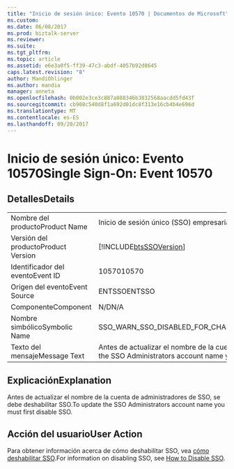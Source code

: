 ```yaml
---
title: "Inicio de sesión único: Evento 10570 | Documentos de Microsoft"
ms.custom: 
ms.date: 06/08/2017
ms.prod: biztalk-server
ms.reviewer: 
ms.suite: 
ms.tgt_pltfrm: 
ms.topic: article
ms.assetid: e6e3a0f5-ff39-47c3-abdf-4057b92d8645
caps.latest.revision: "8"
author: MandiOhlinger
ms.author: mandia
manager: anneta
ms.openlocfilehash: 0b002e3ce3c887a088346b3832568aacdd5fd43f
ms.sourcegitcommit: cb908c540d8f1a692d01dc8f313e16cb4b4e696d
ms.translationtype: MT
ms.contentlocale: es-ES
ms.lasthandoff: 09/20/2017
---
```

# <a name="single-sign-on-event-10570"></a><span data-ttu-id="17836-102">Inicio de sesión único: Evento 10570</span><span class="sxs-lookup"><span data-stu-id="17836-102">Single Sign-On: Event 10570</span></span>
## <a name="details"></a><span data-ttu-id="17836-103">Detalles</span><span class="sxs-lookup"><span data-stu-id="17836-103">Details</span></span>  
  
|||  
|-|-|  
|<span data-ttu-id="17836-104">Nombre del producto</span><span class="sxs-lookup"><span data-stu-id="17836-104">Product Name</span></span>|<span data-ttu-id="17836-105">Inicio de sesión único (SSO) empresarial</span><span class="sxs-lookup"><span data-stu-id="17836-105">Enterprise Single Sign-On</span></span>|  
|<span data-ttu-id="17836-106">Versión del producto</span><span class="sxs-lookup"><span data-stu-id="17836-106">Product Version</span></span>|[!INCLUDE[btsSSOVersion](../includes/btsssoversion-md.md)]|  
|<span data-ttu-id="17836-107">Identificador del evento</span><span class="sxs-lookup"><span data-stu-id="17836-107">Event ID</span></span>|<span data-ttu-id="17836-108">10570</span><span class="sxs-lookup"><span data-stu-id="17836-108">10570</span></span>|  
|<span data-ttu-id="17836-109">Origen del evento</span><span class="sxs-lookup"><span data-stu-id="17836-109">Event Source</span></span>|<span data-ttu-id="17836-110">ENTSSO</span><span class="sxs-lookup"><span data-stu-id="17836-110">ENTSSO</span></span>|  
|<span data-ttu-id="17836-111">Componente</span><span class="sxs-lookup"><span data-stu-id="17836-111">Component</span></span>|<span data-ttu-id="17836-112">N/D</span><span class="sxs-lookup"><span data-stu-id="17836-112">N/A</span></span>|  
|<span data-ttu-id="17836-113">Nombre simbólico</span><span class="sxs-lookup"><span data-stu-id="17836-113">Symbolic Name</span></span>|<span data-ttu-id="17836-114">SSO_WARN_SSO_DISABLED_FOR_CHANGE_SSO_ADMIN</span><span class="sxs-lookup"><span data-stu-id="17836-114">SSO_WARN_SSO_DISABLED_FOR_CHANGE_SSO_ADMIN</span></span>|  
|<span data-ttu-id="17836-115">Texto del mensaje</span><span class="sxs-lookup"><span data-stu-id="17836-115">Message Text</span></span>|<span data-ttu-id="17836-116">Antes de actualizar el nombre de la cuenta de administradores de SSO, se debe deshabilitar SSO.%r</span><span class="sxs-lookup"><span data-stu-id="17836-116">To update the SSO Administrators account name you must first disable SSO.%r</span></span>|  
  
## <a name="explanation"></a><span data-ttu-id="17836-117">Explicación</span><span class="sxs-lookup"><span data-stu-id="17836-117">Explanation</span></span>  
 <span data-ttu-id="17836-118">Antes de actualizar el nombre de la cuenta de administradores de SSO, se debe deshabilitar SSO.</span><span class="sxs-lookup"><span data-stu-id="17836-118">To update the SSO Administrators account name you must first disable SSO.</span></span>  
  
## <a name="user-action"></a><span data-ttu-id="17836-119">Acción del usuario</span><span class="sxs-lookup"><span data-stu-id="17836-119">User Action</span></span>  
 <span data-ttu-id="17836-120">Para obtener información acerca de cómo deshabilitar SSO, vea [cómo deshabilitar SSO](../core/how-to-disable-sso.md).</span><span class="sxs-lookup"><span data-stu-id="17836-120">For information on disabling SSO, see [How to Disable SSO](../core/how-to-disable-sso.md).</span></span>